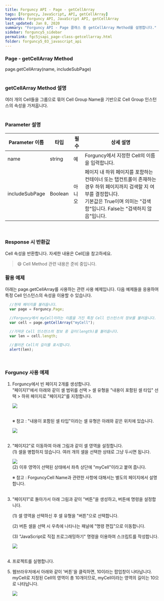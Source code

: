 ```yaml
---
title: Forguncy API - Page - getCellArray
tags: [Forguncy, JavaScript, API, getCellArray]
keywords: Forguncy API, JavaScript API, getCellArray
last_updated: Jan 8, 2020
summary: "Forguncy API - Page 클래스 중 getCellArray Method를 설명합니다."
sidebar: forguncy5_sidebar
permalink: fgc5jsapi_page-class-getcellarray.html
folder: forguncy5_03_javascript_api
---
```


### Page - getCellArray Method
page.getCellArray(name, includeSubPage)
<br /><br />

### getCellArray Method 설명
여러 개의 Cell들을 그룹으로 묶어 Cell Group Name을 기반으로 Cell Group 인스턴스의 속성을 가져옵니다.
<br /><br />

### Parameter 설명

| Parameter 이름 | 타입 | 필수 | 상세 설명 |
| --- | --- | --- | --- |
| name | string | 예 | Forguncy에서 지정한 Cell의 이름을 입력합니다. |
| includeSubPage | Boolean | 아니오 | 페이지 내 하위 페이지를 포함하는 컨테이너 또는 탭컨트롤이 존재하는 경우 하위 페이지까지 검색할 지 여부를 결정합니다. <br />기본값은 True이며 의미는 "검색함"입니다. False는 "검색하지 않음"입니다. |

<br />

### Response 시 반환값
Cell 속성을 반환합니다. 자세한 내용은 Cell[]을 참고하세요.

> 😄 Cell Method 관련 내용은 준비 중입니다.

<!-- <br /><br /> 위 memo를 삭제할 때 comment 제거 -->

### 활용 예제
아래는 page.getCellArray를 사용하는 관련 사용 예제입니다. 다음 예제들을 응용하여 특정 Cell 인스턴스의 속성을 이용할 수 있습니다.
<br />

~~~javascript
  //현재 페이지를 불러옵니다.
  var page = Forguncy.Page;

  //Forguncy에서 myCell이라는 이름을 가진 특정 Cell 인스턴스의 정보를 불러옵니다.
  var cell = page.getCellArray("myCell");

  //가져온 Cell 인스턴스의 정보 중 길이(length)를 불러옵니다.
  var len = cell.length;
  
  //불러온 Cell의 길이를 표시합니다.
  alert(len);
~~~

<br />

### Forguncy 사용 예제

1. Forguncy에서 빈 페이지 2개를 생성합니다. <br />
    "페이지1"에서 아래와 같이 셀 범위를 선택 > 셀 유형을 "내용이 포함된 셀 타입" 선택 > 하위 페이지로 "페이지2"를 지정합니다.

    ![]({{site.url}}/images/forguncy5/ex-ss_page-getcellarray02.png)
    <br /><br />

    ※ 참고 : "내용이 포함된 셀 타입"이라는 셀 유형은 아래와 같은 위치에 있습니다.

    ![]({{site.url}}/images/forguncy5/ex-ss_page-getcellarray01.png)
    <br /><br />

2. "페이지2"로 이동하여 아래 그림과 같이 셀 영역을 설정합니다. <br />
    (1) 셀을 병합하지 않습니다. 여러 개의 셀을 선택한 상태로 그냥 두시면 됩니다.

    ![]({{site.url}}/images/forguncy5/ex-ss_page-getcellarray03.png)
    <br />
    (2) 이후 영역이 선택된 상태에서 좌측 상단에 "myCell"이라고 붙여 줍니다.

    ※ 참고 : ForguncyCell Name과 관련한 사항에 대해서는 별도의 페이지에서 설명합니다.
    <br /><br />

3. "페이지1"로 돌아가서 아래 그림과 같이 "버튼"을 생성하고, 버튼에 명령을 설정합니다.

    (1) 셀 영역을 선택하신 후 셀 유형을 "버튼"으로 선택합니다.

    (2) 버튼 셀을 선택 시 우측에 나타나는 패널에 "명령 편집"으로 이동합니다.

    (3) "JavaScript로 직접 프로그래밍하기" 명령을 이용하여 스크립트를 작성합니다.

    ![]({{site.url}}/images/forguncy5/ex-ss_page-getcellarray04.png)
    <br /><br />

4. 프로젝트를 실행합니다.

5. 웹브라우저에서 아래와 같이 '버튼'을 클릭하면, 10이라는 팝업창이 나타납니다.<br />
    myCell로 지정된 Cell의 영역이 총 10개이므로, myCell이라는 영역의 길이는 10으로 나타납니다.

    ![]({{site.url}}/images/forguncy5/ex-ss_page-getcellarray05.gif)

<br /><br />